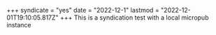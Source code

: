 +++
syndicate = "yes"
date = "2022-12-1"
lastmod = "2022-12-01T19:10:05.817Z"
+++
This is a syndication test with a local micropub instance